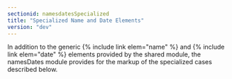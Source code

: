 ```yaml
---
sectionid: namesdatesSpecialized
title: "Specialized Name and Date Elements"
version: "dev"
---
```


In addition to the generic {% include link elem="name" %} and {% include link elem="date" %} elements provided by the shared module, the namesDates module provides for the markup of the specialized cases described below.
